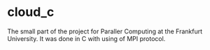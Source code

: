 # cloud_c

The small part of the project for Paraller Computing at the Frankfurt University. It was done in C with using of MPI protocol.
